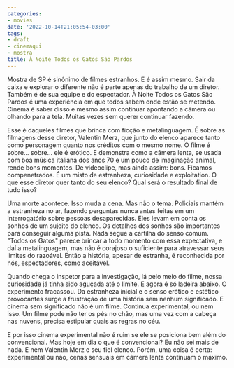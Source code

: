 ```yaml
---
categories:
- movies
date: '2022-10-14T21:05:54-03:00'
tags:
- draft
- cinemaqui
- mostra
title: À Noite Todos os Gatos São Pardos
---
```


Mostra de SP é sinônimo de filmes estranhos. E é assim mesmo. Sair da caixa e explorar o diferente não é parte apenas do trabalho de um diretor. Também é de sua equipe e do espectador. À Noite Todos os Gatos São Pardos é uma experiência em que todos sabem onde estão se metendo. Cinema é saber disso e mesmo assim continuar apontando a câmera ou olhando para a tela. Muitas vezes sem querer continuar fazendo.

Esse é daqueles filmes que brinca com ficção e metalinguagem. É sobre as filmagens desse diretor, Valentin Merz, que junto do elenco aparece tanto como personagem quanto nos créditos com o mesmo nome. O filme é sobre... sobre... ele é erótico. E demonstra como a câmera lenta, se usada com boa música italiana dos anos 70 e um pouco de imaginação animal, rende bons momentos. De videoclipe, mas ainda assim: bons. Ficamos compenetrados. É um misto de estranheza, curiosidade e exploitation. O que esse diretor quer tanto do seu elenco? Qual será o resultado final de tudo isso?

Uma morte acontece. Isso muda a cena. Mas não o tema. Policiais mantém a estranheza no ar, fazendo perguntas nunca antes feitas em um interrogatório sobre pessoas desaparecidas. Eles levam em conta os sonhos de um sujeito do elenco. Os detalhes dos sonhos são importantes para conseguir alguma pista. Nada segue a cartilha do senso comum. "Todos os Gatos" parece brincar a todo momento com essa expectativa, e daí a metalinguagem, mas não é corajoso o suficiente para atravessar seus limites do razoável. Então a história, apesar de estranha, é reconhecida por nós, espectadores, como aceitável.

Quando chega o inspetor para a investigação, lá pelo meio do filme, nossa curiosidade já tinha sido aguçada até o limite. E agora é só ladeira abaixo. O experimento fracassou. Da estranheza inicial e o senso erótico e estético provocantes surge a frustração de uma história sem nenhum significado. E cinema sem significado não é um filme. Continua experimental, ou nem isso. Um filme pode não ter os pés no chão, mas uma vez com a cabeça nas nuvens, precisa estipular quais as regras no céu.

E por isso cinema experimental não é ruim se ele se posiciona bem além do convencional. Mas hoje em dia o que é convencional? Eu não sei mais de nada. E nem Valentin Merz e seu fiel elenco. Porém, uma coisa é certa: experimental ou não, cenas sensuais em câmera lenta continuam o máximo.
